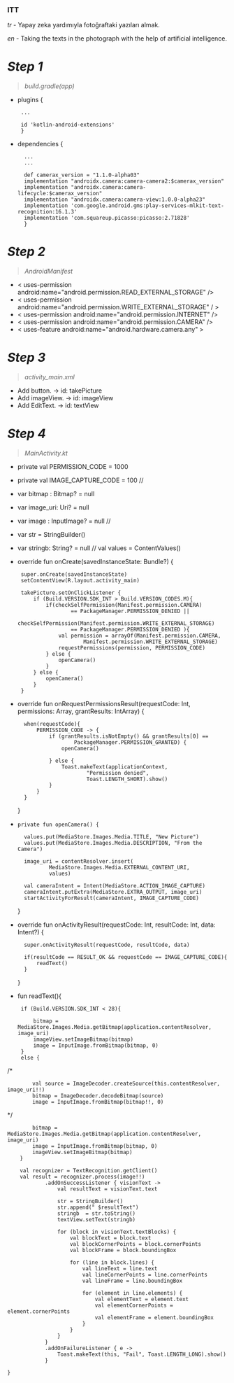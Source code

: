 ### ITT  

*tr* - Yapay zeka yardımıyla fotoğraftaki yazıları almak.

*en* - Taking the texts in the photograph with the help of artificial intelligence.

#  *Step 1*
 > *build.gradle(app)*

 - plugins {
    
        ...
        
        id 'kotlin-android-extensions' 
        }
- dependencies {

        ...
        ...
        
        def camerax_version = "1.1.0-alpha03"
        implementation "androidx.camera:camera-camera2:$camerax_version"
        implementation "androidx.camera:camera-lifecycle:$camerax_version"
        implementation "androidx.camera:camera-view:1.0.0-alpha23"
        implementation 'com.google.android.gms:play-services-mlkit-text-recognition:16.1.3'
        implementation 'com.squareup.picasso:picasso:2.71828'
        }
        
        
#  *Step 2*
 > *AndroidManifest*

 -  < uses-permission android:name="android.permission.READ_EXTERNAL_STORAGE" />
 - < uses-permission android:name="android.permission.WRITE_EXTERNAL_STORAGE" / >
 - < uses-permission android:name="android.permission.INTERNET" /> 
 - < uses-permission android:name="android.permission.CAMERA" />
 -  < uses-feature android:name="android.hardware.camera.any" >



#  *Step 3*
 > *activity_main.xml*
 
 - Add button. -> id: takePicture
 - Add imageView.  -> id: imageView
 - Add EditText. -> id: textView


#  *Step 4*
 > *MainActivity.kt*
 
 - private val PERMISSION_CODE = 1000
 - private val IMAGE_CAPTURE_CODE = 100
//
 - var bitmap : Bitmap? = null
 - var image_uri: Uri? = null
 - var image : InputImage? = null
 //
 - var str = StringBuilder()
 - var stringb: String? = null
 //
 val values = ContentValues()
 
 
 - override fun onCreate(savedInstanceState: Bundle?) {
       
        super.onCreate(savedInstanceState)
        setContentView(R.layout.activity_main)

        takePicture.setOnClickListener {
            if (Build.VERSION.SDK_INT > Build.VERSION_CODES.M){
                if(checkSelfPermission(Manifest.permission.CAMERA)
                        == PackageManager.PERMISSION_DENIED ||
                        checkSelfPermission(Manifest.permission.WRITE_EXTERNAL_STORAGE)
                        == PackageManager.PERMISSION_DENIED ){
                    val permission = arrayOf(Manifest.permission.CAMERA,
                            Manifest.permission.WRITE_EXTERNAL_STORAGE)
                    requestPermissions(permission, PERMISSION_CODE)
                } else {
                    openCamera()
                }
            } else {
                openCamera()
            }
        }

- override fun onRequestPermissionsResult(requestCode: Int,
                                            permissions: Array<out String>,
                                            grantResults: IntArray) {
        
        when(requestCode){
            PERMISSION_CODE -> {
                if (grantResults.isNotEmpty() && grantResults[0] ==
                        PackageManager.PERMISSION_GRANTED) {
                    openCamera()

                } else {
                    Toast.makeText(applicationContext,
                            "Permission denied",
                            Toast.LENGTH_SHORT).show()
                }
            }
        }
    }

-     private fun openCamera() {
     
        values.put(MediaStore.Images.Media.TITLE, "New Picture")
        values.put(MediaStore.Images.Media.DESCRIPTION, "From the Camera")

        image_uri = contentResolver.insert(
                MediaStore.Images.Media.EXTERNAL_CONTENT_URI,
                values)
        
        val cameraIntent = Intent(MediaStore.ACTION_IMAGE_CAPTURE)
        cameraIntent.putExtra(MediaStore.EXTRA_OUTPUT, image_uri)
        startActivityForResult(cameraIntent, IMAGE_CAPTURE_CODE)
    }

- override fun onActivityResult(requestCode: Int, resultCode: Int, data: Intent?) {
 
        super.onActivityResult(requestCode, resultCode, data)

        if(resultCode == RESULT_OK && requestCode == IMAGE_CAPTURE_CODE){
            readText()
        }
    }

-  fun readText(){
  
        if (Build.VERSION.SDK_INT < 28){
        
            bitmap = MediaStore.Images.Media.getBitmap(application.contentResolver, image_uri)
            imageView.setImageBitmap(bitmap)
            image = InputImage.fromBitmap(bitmap, 0)
        }
        else {
        
/*

            val source = ImageDecoder.createSource(this.contentResolver, image_uri!!)
            bitmap = ImageDecoder.decodeBitmap(source)
            image = InputImage.fromBitmap(bitmap!!, 0)
 */
 
            bitmap = MediaStore.Images.Media.getBitmap(application.contentResolver, image_uri)
            image = InputImage.fromBitmap(bitmap, 0)
            imageView.setImageBitmap(bitmap)
        }

        val recognizer = TextRecognition.getClient()
        val result = recognizer.process(image!!)
                .addOnSuccessListener { visionText ->
                    val resultText = visionText.text

                    str = StringBuilder()
                    str.append(" $resultText")
                    stringb  = str.toString()
                    textView.setText(stringb)

                    for (block in visionText.textBlocks) {
                        val blockText = block.text
                        val blockCornerPoints = block.cornerPoints
                        val blockFrame = block.boundingBox

                        for (line in block.lines) {
                            val lineText = line.text
                            val lineCornerPoints = line.cornerPoints
                            val lineFrame = line.boundingBox

                            for (element in line.elements) {
                                val elementText = element.text
                                val elementCornerPoints = element.cornerPoints
                                val elementFrame = element.boundingBox
                            }
                        }
                    }
                }
                .addOnFailureListener { e ->
                    Toast.makeText(this, "Fail", Toast.LENGTH_LONG).show()
                }

    }
 
 




